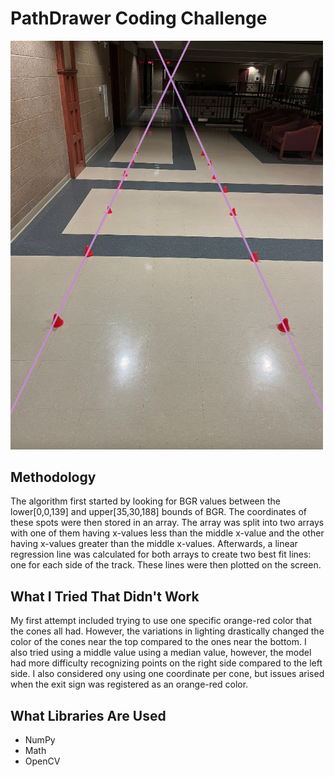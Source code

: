 # PathDrawer Coding Challenge
<img src="answer.png" alt="drawing" width="500" />

## Methodology
The algorithm first started by looking for BGR values between the lower[0,0,139] and upper[35,30,188] bounds of BGR. The coordinates of these spots were then stored in an array. The array was split into two arrays with one of them having x-values less than the middle x-value and the other having x-values greater than the middle x-values. Afterwards, a linear regression line was calculated for both arrays to create two best fit lines: one for each side of the track. These lines were then plotted on the screen.

## What I Tried That Didn't Work

My first attempt included trying to use one specific orange-red color that the cones all had. However, the variations in lighting drastically changed the color of the cones near the top compared to the ones near the bottom. I also tried using a middle value using a median value, however, the model had more difficulty recognizing points on the right side compared to the left side. I also considered ony using one coordinate per cone, but issues arised when the exit sign was registered as an orange-red color.

## What Libraries Are Used

* NumPy
* Math
* OpenCV
